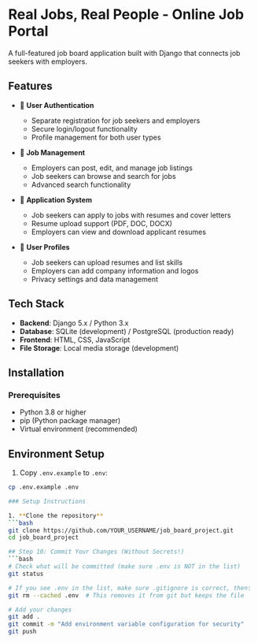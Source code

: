 # Real Jobs, Real People - Online Job Portal

A full-featured job board application built with Django that connects job seekers with employers.

## Features

- 🔐 **User Authentication**
  - Separate registration for job seekers and employers
  - Secure login/logout functionality
  - Profile management for both user types

- 💼 **Job Management**
  - Employers can post, edit, and manage job listings
  - Job seekers can browse and search for jobs
  - Advanced search functionality

- 📄 **Application System**
  - Job seekers can apply to jobs with resumes and cover letters
  - Resume upload support (PDF, DOC, DOCX)
  - Employers can view and download applicant resumes

- 👤 **User Profiles**
  - Job seekers can upload resumes and list skills
  - Employers can add company information and logos
  - Privacy settings and data management

## Tech Stack

- **Backend**: Django 5.x / Python 3.x
- **Database**: SQLite (development) / PostgreSQL (production ready)
- **Frontend**: HTML, CSS, JavaScript
- **File Storage**: Local media storage (development)

## Installation

### Prerequisites
- Python 3.8 or higher
- pip (Python package manager)
- Virtual environment (recommended)

## Environment Setup

1. Copy `.env.example` to `.env`:
```bash
cp .env.example .env

### Setup Instructions

1. **Clone the repository**
```bash
git clone https://github.com/YOUR_USERNAME/job_board_project.git
cd job_board_project

## Step 10: Commit Your Changes (Without Secrets!)
```bash
# Check what will be committed (make sure .env is NOT in the list)
git status

# If you see .env in the list, make sure .gitignore is correct, then:
git rm --cached .env  # This removes it from git but keeps the file

# Add your changes
git add .
git commit -m "Add environment variable configuration for security"
git push
